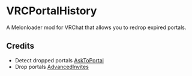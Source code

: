 # VRCPortalHistory
A Melonloader mod for VRChat that allows you to redrop expired portals.

## Credits
- Detect dropped portals
[AskToPortal](https://github.com/loukylor/VRC-Mods)
- Drop portals
[AdvancedInvites](https://github.com/Psychloor/AdvancedInvites)
